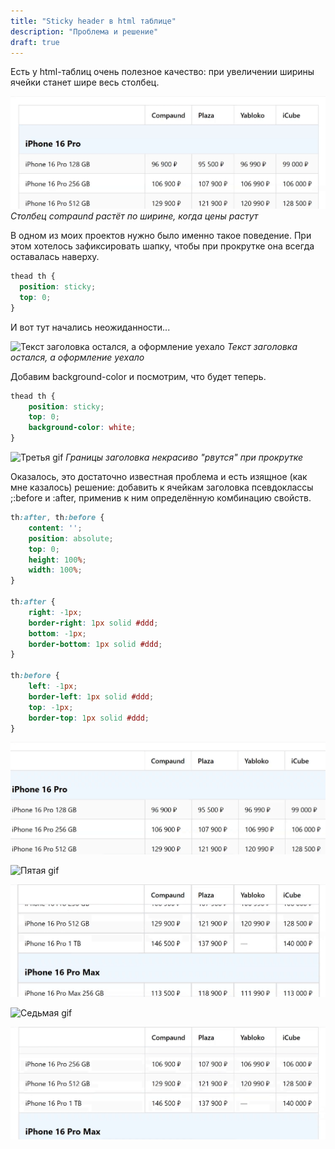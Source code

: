 ```yaml
---
title: "Sticky header в html таблице"
description: "Проблема и решение"
draft: true
---
```


Есть у html-таблиц очень полезное качество: при увеличении ширины ячейки станет шире весь столбец.

![Красота: столбец сам тянется под содержимое](/blog/img/2025-04-11-html-table/20250408_184100.gif)
*Столбец сompaund растёт по ширине, когда цены растут*

В одном из моих проектов нужно было именно такое поведение. При этом хотелось зафиксировать шапку, чтобы при прокрутке она всегда оставалась наверху.

```css
thead th {
  position: sticky;
  top: 0;
}
```

И вот тут начались неожиданности...

![Текст заголовка остался, а оформление уехало](/blog/img/2025-04-11-html-table/20250408_184620.gif)
*Текст заголовка остался, а оформление уехало*

Добавим background-color и посмотрим, что будет теперь.

```css
thead th {
    position: sticky;
    top: 0;
    background-color: white;
}
```

![Третья gif](/blog/img/2025-04-11-html-table/20250408_184644.gif)
*Границы заголовка некрасиво "рвутся" при прокрутке*

Оказалось, это достаточно известная проблема и есть изящное (как мне казалось) решение: добавить к ячейкам заголовка псевдоклассы ;:before и :after, применив к ним определённую комбинацию свойств.

```css
th:after, th:before {
    content: '';
    position: absolute;
    top: 0;
    height: 100%;
    width: 100%;
}

th:after {
    right: -1px;
    border-right: 1px solid #ddd;
    bottom: -1px;
    border-bottom: 1px solid #ddd;
}

th:before {
    left: -1px;
    border-left: 1px solid #ddd;
    top: -1px;
    border-top: 1px solid #ddd;
}
```

![четвертая gif](/blog/img/2025-04-11-html-table/20250408_184710.gif)

![Пятая gif](/blog/img/2025-04-11-html-table/20250408_184927.gif) 

![Шестая gif](/blog/img/2025-04-11-html-table/20250408_184947.gif)

![Седьмая gif](/blog/img/2025-04-11-html-table/20250408_185609.gif)

![Восьмая gif](/blog/img/2025-04-11-html-table/20250408_185627.gif)

